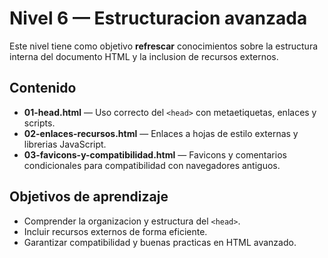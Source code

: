 # Nivel 6 — Estructuracion avanzada

Este nivel tiene como objetivo **refrescar** conocimientos sobre la estructura interna del documento HTML y la inclusion de recursos externos.

## Contenido
- **01-head.html** — Uso correcto del `<head>` con metaetiquetas, enlaces y scripts.  
- **02-enlaces-recursos.html** — Enlaces a hojas de estilo externas y librerias JavaScript.  
- **03-favicons-y-compatibilidad.html** — Favicons y comentarios condicionales para compatibilidad con navegadores antiguos.

## Objetivos de aprendizaje
- Comprender la organizacion y estructura del `<head>`.  
- Incluir recursos externos de forma eficiente.  
- Garantizar compatibilidad y buenas practicas en HTML avanzado.
